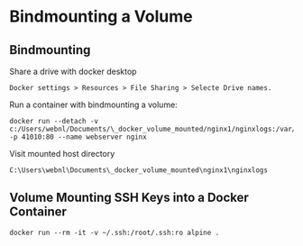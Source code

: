 # Bindmounting a Volume

## Bindmounting

Share a drive with docker desktop

```
Docker settings > Resources > File Sharing > Selecte Drive names.
```

Run a container with bindmounting a volume:

```
docker run --detach -v c:/Users/webnl/Documents/\_docker_volume_mounted/nginx1/nginxlogs:/var/log/nginx -p 41010:80 --name webserver nginx
```

Visit mounted host directory

```
C:\Users\webnl\Documents\_docker_volume_mounted\nginx1\nginxlogs
```

## Volume Mounting SSH Keys into a Docker Container

```
docker run --rm -it -v ~/.ssh:/root/.ssh:ro alpine .
```
